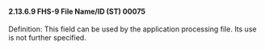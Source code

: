 #### 2.13.6.9 FHS-9 File Name/ID (ST) 00075

Definition: This field can be used by the application processing file. Its use is not further specified.

